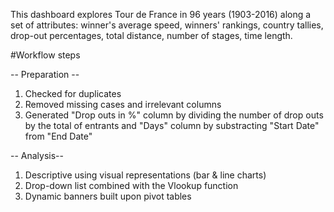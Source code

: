 

This dashboard explores Tour de France in 96 years (1903-2016) along a set of attributes: winner's average speed, winners' rankings, country tallies, drop-out percentages, total distance, number of stages, time length.

#Workflow steps

-- Preparation --

1. Checked for duplicates
2. Removed missing cases and irrelevant columns
3. Generated "Drop outs in %" column by dividing the number of drop outs by the total of entrants and "Days" column by substracting "Start Date" from "End Date"

-- Analysis--

1. Descriptive using visual representations (bar & line charts)
2. Drop-down list combined with the Vlookup function
3. Dynamic banners built upon pivot tables

